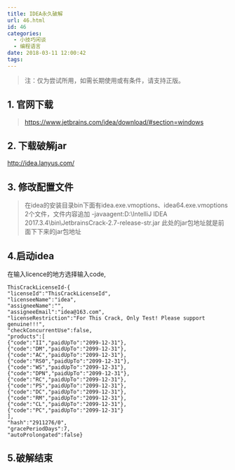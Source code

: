 ```yaml
---
title: IDEA永久破解
url: 46.html
id: 46
categories:
  - 小技巧闲谈
  - 编程语言
date: 2018-03-11 12:00:42
tags:
---
```


> 注：仅为尝试所用，如需长期使用或有条件，请支持正版。

1\. 官网下载
--------

> https://www.jetbrains.com/idea/download/#section=windows

2\. 下载破解jar
-----------

http://idea.lanyus.com/

3\. 修改配置文件
----------

> 在idea的安装目录bin下面有idea.exe.vmoptions、idea64.exe.vmoptions 2个文件，文件内容追加 -javaagent:D:\\IntelliJ IDEA 2017.3.4\\bin\\JetbrainsCrack-2.7-release-str.jar 此处的jar包地址就是前面下下来的jar包地址

4.启动idea
--------

在输入licence的地方选择输入code,

    ThisCrackLicenseId-{  
    "licenseId":"ThisCrackLicenseId",  
    "licenseeName":"idea",  
    "assigneeName":"",  
    "assigneeEmail":"idea@163.com",  
    "licenseRestriction":"For This Crack, Only Test! Please support genuine!!!",  
    "checkConcurrentUse":false,  
    "products":[  
    {"code":"II","paidUpTo":"2099-12-31"},  
    {"code":"DM","paidUpTo":"2099-12-31"},  
    {"code":"AC","paidUpTo":"2099-12-31"},  
    {"code":"RS0","paidUpTo":"2099-12-31"},  
    {"code":"WS","paidUpTo":"2099-12-31"},  
    {"code":"DPN","paidUpTo":"2099-12-31"},  
    {"code":"RC","paidUpTo":"2099-12-31"},  
    {"code":"PS","paidUpTo":"2099-12-31"},  
    {"code":"DC","paidUpTo":"2099-12-31"},  
    {"code":"RM","paidUpTo":"2099-12-31"},  
    {"code":"CL","paidUpTo":"2099-12-31"},  
    {"code":"PC","paidUpTo":"2099-12-31"}  
    ],  
    "hash":"2911276/0",  
    "gracePeriodDays":7,  
    "autoProlongated":false}
    

5.破解结束
------